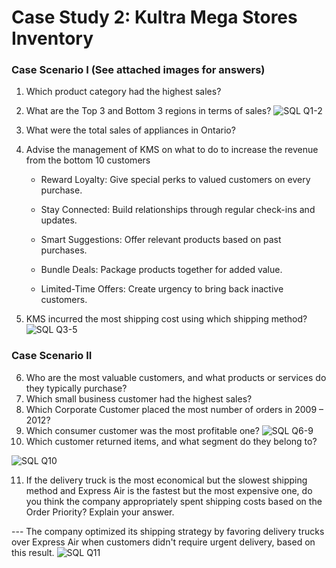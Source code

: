 # Case Study 2: Kultra Mega Stores Inventory

### Case Scenario I (See attached images for answers)
1. Which product category had the highest sales?
2. What are the Top 3 and Bottom 3 regions in terms of sales? ![SQL Q1-2](https://github.com/user-attachments/assets/3846c96b-8f45-401c-bd90-b78a2a4b9783)
3. What were the total sales of appliances in Ontario?
4. Advise the management of KMS on what to do to increase the revenue from the bottom 10 customers
   
   - Reward Loyalty: Give special perks to valued customers on every purchase.
      
   - Stay Connected: Build relationships through regular check-ins and updates.
      
   - Smart Suggestions: Offer relevant products based on past purchases.
      
   - Bundle Deals: Package products together for added value.
      
   - Limited-Time Offers: Create urgency to bring back inactive customers.

5. KMS incurred the most shipping cost using which shipping method? ![SQL Q3-5](https://github.com/user-attachments/assets/5bb2831e-ebb1-4d65-9b32-7a93222d714a)
   
### Case Scenario II
6. Who are the most valuable customers, and what products or services do they typically
purchase?
7. Which small business customer had the highest sales?
8. Which Corporate Customer placed the most number of orders in 2009 – 2012?
9. Which consumer customer was the most profitable one? ![SQL Q6-9](https://github.com/user-attachments/assets/3b7716be-93ea-424a-b671-6d854224a212)
10. Which customer returned items, and what segment do they belong to?
    
![SQL Q10](https://github.com/user-attachments/assets/175e8030-8513-4b6d-9cc7-a82a16f8bf3c)

11. If the delivery truck is the most economical but the slowest shipping method and Express Air is the fastest but the most expensive one, do you think the company
appropriately spent shipping costs based on the Order Priority? Explain your answer.

--- The company optimized its shipping strategy by favoring delivery trucks over Express Air when customers didn't require urgent delivery, based on this result.
![SQL Q11](https://github.com/user-attachments/assets/1d1d5278-7884-44ea-93ee-0a6671950acf)




    
